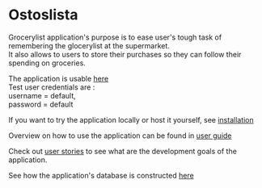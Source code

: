 #  Ostoslista

Grocerylist application's purpose is to ease user's tough task of remembering the glocerylist at the supermarket.  
It also allows to users to store their purchases so they can follow their spending on groceries.

The application is usable [here](https://grocerylist-demo.herokuapp.com/)  
Test user credentials are :  
username = default,  
password = default


If you want to try the application locally or host it yourself, see [installation](https://github.com/MiikaProject/Ostoslista/blob/master/documentation/installation.md)

Overview on how to use the application can be found in [user guide](https://github.com/MiikaProject/Ostoslista/blob/master/documentation/userguide.md)

Check out [user stories](https://github.com/MiikaProject/Ostoslista/blob/master/documentation/userstories.md) to see what are the development goals of the application.

See how the application's database is constructed [here](https://github.com/MiikaProject/Ostoslista/blob/master/documentation/database_description.md)